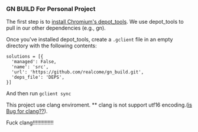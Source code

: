 ### GN BUILD For Personal Project

The first step is to [install Chromium's depot_tools](https://storage.googleapis.com/chrome-infra/depot_tools.zip). We use depot_tools to pull in our other dependencies (e.g., gn).

Once you've installed depot_tools, create a ```.gclient``` file in an empty directory with the following contents:

```
solutions = [{
  'managed': False,
  'name': 'src',
  'url': 'https://github.com/realcome/gn_build.git',
  'deps_file': 'DEPS',
}]
```
And then run ```gclient sync```


This project use clang enviroment.
** clang is not support utf16 encoding.([is Bug for clang??](https://bugs.llvm.org/show_bug.cgi?id=32127)).

Fuck clang!!!!!!!!!!!!!!
